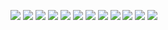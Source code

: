 <img src="https://img.shields.io/badge/linux-FCC624?style=for-the-badge&logo=linux&logoColor=white"/> <img src="https://img.shields.io/badge/ubuntu-E95420?style=for-the-badge&logo=ubuntu&logoColor=white"/>
<img src="https://img.shields.io/badge/git-F05032?style=for-the-badge&logo=git&logoColor=white"/> <img src="https://img.shields.io/badge/gitlfs-F64935?style=for-the-badge&logo=gitlfs&logoColor=white"/>
<img src="https://img.shields.io/badge/LibreOffice-18A303?style=for-the-badge&logo=libreoffice&logoColor=white"/> <img src="https://img.shields.io/badge/Google-4285F4?style=for-the-badge&logo=google&logoColor=white"/> 
<img src="https://img.shields.io/badge/Arduino-00878F?style=for-the-badge&logo=arduino&logoColor=white"/> <img src="https://img.shields.io/badge/PyCharm-000000?style=for-the-badge&logo=pycharm&logoColor=white"/>
<img src="https://img.shields.io/badge/visualstudiocode-007ACC?style=for-the-badge&logo=visualstudiocode&logoColor=white"/> <img src="https://img.shields.io/badge/Kumir-354fb6?style=for-the-badge"/>
<img src="https://img.shields.io/badge/gimp-5C5543?style=for-the-badge&logo=gimp&logoColor=white"/> <img src="https://img.shields.io/badge/virtualbox-183A61?style=for-the-badge&logo=virtualbox&logoColor=white"/>

